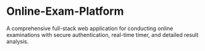 # Online-Exam-Platform
A comprehensive full-stack web application for conducting online examinations with secure authentication, real-time timer, and detailed result analysis.

